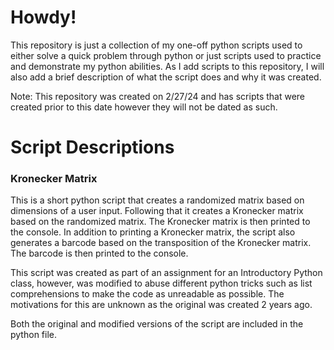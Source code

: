 # Howdy!

This repository is just a collection of my one-off python scripts used to either solve a quick problem through python or just scripts used to practice and demonstrate my python abilities.
As I add scripts to this repository, I will also add a brief description of what the script does and why it was created.

Note: This repository was created on 2/27/24 and has scripts that were created prior to this date however they will not be dated as such.

# Script Descriptions

### Kronecker Matrix
This is a short python script that creates a randomized matrix based on dimensions of a user input. Following that it creates a Kronecker matrix based on the randomized matrix. The Kronecker matrix is then printed to the console.
In addition to printing a Kronecker matrix, the script also generates a barcode based on the transposition of the Kronecker matrix. The barcode is then printed to the console.

This script was created as part of an assignment for an Introductory Python class, however, was modified to abuse different python tricks such as list comprehensions to make the code as unreadable as possible. The motivations for this are unknown as the original was created 2 years ago.

Both the original and modified versions of the script are included in the python file.